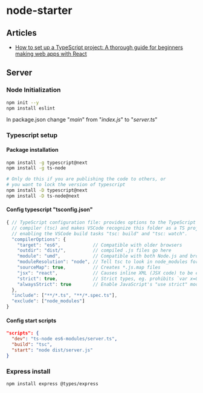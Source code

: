 # node-starter

## Articles

- [How to set up a TypeScript project: A thorough guide for beginners making web apps with React](https://medium.freecodecamp.org/how-to-set-up-a-typescript-project-67b427114884)

## Server

### Node Initialization

```bash
npm init --y
npm install eslint
```
In package.json change "*main*" from "*index.js*" to "*server.ts*"

### Typescript setup

#### Package installation

```bash
npm install -g typescript@next
npm install -g ts-node

# Only do this if you are publishing the code to others, or
# you want to lock the version of typescript
npm install -D typescript@next
npm install -D ts-node@next
```

#### Config typescript "tsconfig.json"

```js
{ // TypeScript configuration file: provides options to the TypeScript 
  // compiler (tsc) and makes VSCode recognize this folder as a TS project,
  // enabling the VSCode build tasks "tsc: build" and "tsc: watch".
  "compilerOptions": {
    "target": "es6",            // Compatible with older browsers
    "outdir": "dist/",          // compiled .js files go here
    "module": "umd",            // Compatible with both Node.js and browser
    "moduleResolution": "node", // Tell tsc to look in node_modules for modules
    "sourceMap": true,          // Creates *.js.map files
    "jsx": "react",             // Causes inline XML (JSX code) to be expanded
    "strict": true,             // Strict types, eg. prohibits `var x=0; x=null`
    "alwaysStrict": true        // Enable JavaScript's "use strict" mode
  },
  "include": ["**/*.ts", "**/*.spec.ts"],
  "exclude": ["node_modules"]
}
```

#### Config start scripts

```json
"scripts": {
  "dev": "ts-node es6-modules/server.ts",
  "build": "tsc",
  "start": "node dist/server.js"
}
```

### Express install

```bash
npm install express @types/express
```